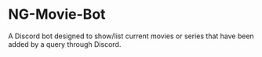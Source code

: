 # NG-Movie-Bot
A Discord bot designed to show/list current movies or series that have been added by a query through Discord.
